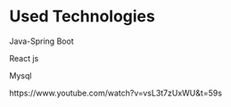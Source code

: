 <h1>Used Technologies</h1>
<p >Java-Spring Boot</p>
<p >React js</p>
<p>Mysql</p>
https://www.youtube.com/watch?v=vsL3t7zUxWU&t=59s
